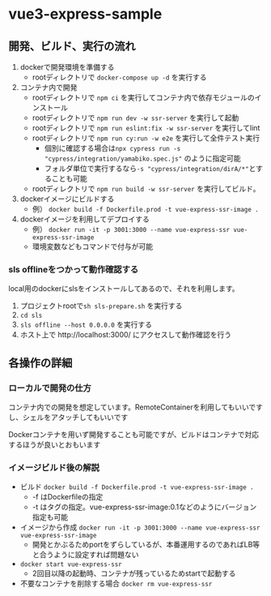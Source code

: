 # vue3-express-sample

## 開発、ビルド、実行の流れ
1. dockerで開発環境を準備する
    - rootディレクトリで `docker-compose up -d` を実行する
1. コンテナ内で開発
    - rootディレクトリで `npm ci` を実行してコンテナ内で依存モジュールのインストール
    - rootディレクトリで `npm run dev -w ssr-server` を実行して起動
    - rootディレクトリで `npm run eslint:fix -w ssr-server` を実行してlint
    - rootディレクトリで `npm run cy:run -w e2e` を実行して全件テスト実行
        - 個別に確認する場合は`npx cypress run -s "cypress/integration/yamabiko.spec.js"` のように指定可能
        - フォルダ単位で実行するなら`-s "cypress/integration/dirA/*"`とすることも可能
    - rootディレクトリで `npm run build -w ssr-server` を実行してビルド。
1. dockerイメージにビルドする
    - 例） `docker build -f Dockerfile.prod -t vue-express-ssr-image .`
1. dockerイメージを利用してデプロイする
    - 例） `docker run -it -p 3001:3000 --name vue-express-ssr vue-express-ssr-image`
    - 環境変数などもコマンドで付与が可能

### sls offlineをつかって動作確認する
local用のdockerにslsをインストールしてあるので、それを利用します。

1. プロジェクトrootで`sh sls-prepare.sh` を実行する
1. `cd sls`
1. `sls offline --host 0.0.0.0` を実行する
1. ホスト上で http://localhost:3000/ にアクセスして動作確認を行う

## 各操作の詳細

### ローカルで開発の仕方
コンテナ内での開発を想定しています。RemoteContainerを利用してもいいですし、シェルをアタッチしてもいいです

Dockerコンテナを用いず開発することも可能ですが、ビルドはコンテナで対応するほうが良いとおもいます

### イメージビルド後の解説
- ビルド `docker build -f Dockerfile.prod -t vue-express-ssr-image .`
    - -f はDockerfileの指定
    - -t はタグの指定。vue-express-ssr-image:0.1などのようにバージョン指定も可能
- イメージから作成 `docker run -it -p 3001:3000 --name vue-express-ssr vue-express-ssr-image`
    - 開発とかぶるためportをずらしているが、本番運用するのであればLB等と合うように設定すれば問題ない
-  `docker start vue-express-ssr`
    - 2回目以降の起動時、コンテナが残っているためstartで起動する
- 不要なコンテナを削除する場合 `docker rm vue-express-ssr`
